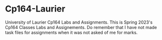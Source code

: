 # Cp164-Laurier
University of Laurier Cp164 Labs and Assignments. This is Spring 2023's Cp164 Classes Labs and Assignements. Do remember that I have not made task files for assignments when it was not asked of me for marks. 
